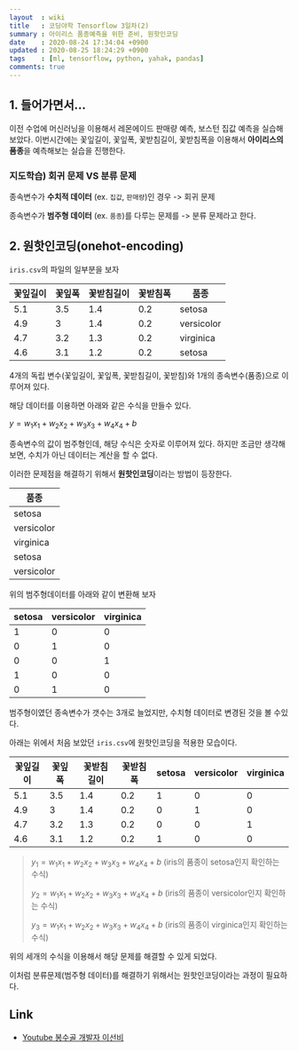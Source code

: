 ```yaml
---
layout  : wiki
title   : 코딩야학 Tensorflow 3일차(2)
summary : 아이리스 품종예측을 위한 준비, 원핫인코딩
date    : 2020-08-24 17:34:04 +0900
updated : 2020-08-25 18:24:29 +0900
tags    : [ml, tensorflow, python, yahak, pandas]
comments: true
---
```


## 1. 들어가면서...

이전 수업에 머신러닝을 이용해서 레몬에이드 판매량 예측, 보스턴 집값 예측을 실습해 보았다.
이번시간에는 꽃잎길이, 꽃잎폭, 꽃받침길이, 꽃받침폭을 이용해서 **아이리스의 품종**을 
예측해보는 실습을 진행한다.

### 지도학습) 회귀 문제 VS 분류 문제

종속변수가 **수치적 데이터** (ex. `집값`, `판매량`)인 경우 -> 회귀 문제

종속변수가 **범주형 데이터** (ex. `품종`)를 다루는 문제를 -> 분류 문제라고 한다.

## 2. 원핫인코딩(onehot-encoding)

`iris.csv`의 파일의 일부분을 보자

| 꽃잎길이 | 꽃잎폭 | 꽃받침길이 | 꽃받침폭 | 품종       |
|----------|--------|------------|----------|------------|
| 5.1      | 3.5    | 1.4        | 0.2      | setosa     |
| 4.9      | 3      | 1.4        | 0.2      | versicolor |
| 4.7      | 3.2    | 1.3        | 0.2      | virginica  |
| 4.6      | 3.1    | 1.2        | 0.2      | setosa     |

4개의 독립 변수(꽃잎길이, 꽃잎폭, 꽃받침길이, 꽃받침)와 1개의 종속변수(품종)으로 이루어져 있다.

해당 데이터를 이용하면 아래와 같은 수식을 만들수 있다.

$y = w_1x_1 + w_2x_2 + w_3x_3 + w_4x_4 + b$

종속변수의 값이 범주형인데, 해당 수식은 숫자로 이루어져 있다.
하지만 조금만 생각해보면, 수치가 아닌 데이터는 계산을 할 수 없다.

이러한 문제점을 해결하기 위해서 **원핫인코딩**이라는 방법이 등장한다.

| 품종       |
|------------|
| setosa     |
| versicolor |
| virginica  |
| setosa     |
| versicolor |

위의 범주형데이터를 아래와 같이 변환해 보자

| setosa | versicolor | virginica |
|--------|------------|-----------|
| 1      | 0          | 0         |
| 0      | 1          | 0         |
| 0      | 0          | 1         |
| 1      | 0          | 0         |
| 0      | 1          | 0         |

범주형이였던 종속변수가 갯수는 3개로 늘었지만, 수치형 데이터로 변경된 것을 볼 수있다.

아래는 위에서 처음 보았던 `iris.csv`에 원핫인코딩을 적용한 모습이다.

| 꽃잎길이 | 꽃잎폭 | 꽃받침길이 | 꽃받침폭 | setosa | versicolor | virginica |
|----------|--------|------------|----------|--------|------------|-----------|
| 5.1      | 3.5    | 1.4        | 0.2      | 1      | 0          | 0         |
| 4.9      | 3      | 1.4        | 0.2      | 0      | 1          | 0         |
| 4.7      | 3.2    | 1.3        | 0.2      | 0      | 0          | 1         |
| 4.6      | 3.1    | 1.2        | 0.2      | 1      | 0          | 0         |

> $y_1 = w_1x_1 + w_2x_2 + w_3x_3 + w_4x_4 + b$ (iris의 품종이 setosa인지 확인하는 수식)
>
> $y_2 = w_1x_1 + w_2x_2 + w_3x_3 + w_4x_4 + b$ (iris의 품종이 versicolor인지 확인하는 수식)
>
> $y_3 = w_1x_1 + w_2x_2 + w_3x_3 + w_4x_4 + b$ (iris의 품종이 virginica인지 확인하는 수식)

위의 세개의 수식을 이용해서 해당 문제를 해결할 수 있게 되었다.

이처럼 분류문제(범주형 데이터)를 해결하기 위해서는 원핫인코딩이라는 과정이 필요하다.

## Link

* [Youtube 봉수골 개발자 이선비](https://www.youtube.com/watch?v=dpw0wY13XDk&list=PLl1irxoYh2wyLwJutUZx5Q_QEEDZoXBnz&index=1)
